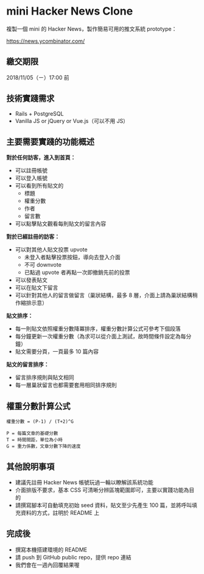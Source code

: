 # mini Hacker News Clone

複製一個 mini 的 Hacker News，製作簡易可用的推文系統 prototype：

https://news.ycombinator.com/

## 繳交期限

2018/11/05（ㄧ）17:00 前

## 技術實踐需求

- Rails + PostgreSQL
- Vanilla JS or jQuery or Vue.js（可以不用 JS）

## 主要需要實踐的功能概述

**對於任何訪客，進入到首頁：**

- 可以註冊帳號
- 可以登入帳號
- 可以看到所有貼文的
  - 標題
  - 權重分數
  - 作者
  - 留言數
- 可以點擊貼文觀看每則貼文的留言內容

**對於已經註冊的訪客：**

- 可以對其他人貼文投票 upvote
  - 未登入者點擊投票按鈕，導向去登入介面
  - 不可 downvote
  - 已點過 upvote 者再點一次即撤銷先前的投票
- 可以發表貼文
- 可以在貼文下留言
- 可以針對其他人的留言做留言（巢狀結構，最多 8 層，介面上請為巢狀結構稍作縮排示意）

**貼文排序：**

- 每一則貼文依照權重分數降冪排序，權重分數計算公式可參考下個段落
- 每分鐘更新一次權重分數（為求可以從介面上測試，故時間條件設定為每分鐘）
- 貼文需要分頁，一頁最多 10 篇內容

**貼文的留言排序：**

- 留言排序規則與貼文相同
- 每一層巢狀留言也都需要套用相同排序規則

## 權重分數計算公式

```
權重分數 = (P-1) / (T+2)^G

P = 每篇文章的基礎分數
T = 時間間距，單位為小時
G = 重力係數，文章分數下降的速度

```

## 其他說明事項

- 建議先註冊 Hacker News 帳號玩過一輪以瞭解該系統功能
- 介面排版不要求，基本 CSS 可清晰分辨區塊範圍即可，主要以實踐功能為目的
- 請撰寫腳本可自動填充初始 seed 資料，貼文至少先產生 100 篇，並將呼叫填充資料的方式，註明於 README 上


## 完成後

- 撰寫本機搭建環境的 README
- 請 push 到 GitHub public repo，提供 repo 連結
- 我們會在一週內回覆結果喔

